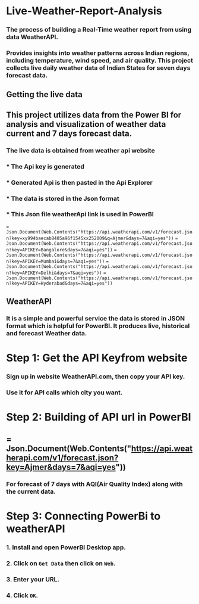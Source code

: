 # Live-Weather-Report-Analysis
### The process of building a Real-Time weather report from using data WeatherAPI.
### Provides insights into weather patterns across Indian regions, including temperature, wind speed, and air quality. This project collects live daily weather data of Indian States for seven days forecast data.
## Getting the live data
## This project utilizes data from the Power BI for analysis and visualization of weather data current and 7 days forecast data.
### The live data is obtained from weather api website
### * The Api key is generated
### * Generated Api is then pasted in the Api Explorer
### * The data is stored in the Json format
### * This Json file weatherApi link is used in PowerBI
`= Json.Document(Web.Contents("https://api.weatherapi.com/v1/forecast.json?key=xy994baecab8405a96f1545xx252009&q=Ajmer&days=7&aqi=yes"))` 
`= Json.Document(Web.Contents("https://api.weatherapi.com/v1/forecast.json?key=APIKEY=Bangalore&days=7&aqi=yes"))`
`= Json.Document(Web.Contents("https://api.weatherapi.com/v1/forecast.json?key=APIKEY=Mumbai&days=7&aqi=yes"))`
`= Json.Document(Web.Contents("https://api.weatherapi.com/v1/forecast.json?key=APIKEY=Delhi&days=7&aqi=yes"))`
`= Json.Document(Web.Contents("https://api.weatherapi.com/v1/forecast.json?key=APIKEY=Hyderabad&days=7&aqi=yes"))`
## WeatherAPI
### It is a simple and powerful service the data is stored in JSON format which is helpful for PowerBI. It produces live, historical and forecast Weather data.
# Step 1: Get the API Keyfrom website
### Sign up in website WeatherAPI.com, then copy your API key.
### Use it for API calls which city you want.
# Step 2: Building of API url in PowerBI
## = Json.Document(Web.Contents("https://api.weatherapi.com/v1/forecast.json?key=Ajmer&days=7&aqi=yes"))
### For forecast of 7 days with AQI(Air Quality Index) along with the current data.
# Step 3: Connecting PowerBi to weatherAPI
### 1. Install and open PowerBI Desktop app.
### 2. Click on `Get Data` then click on `Web`.
### 3. Enter your URL.
### 4. Click `OK`.
